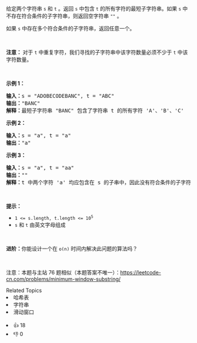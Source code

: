 <p>给定两个字符串 <code>s</code> 和&nbsp;<code>t</code> 。返回 <code>s</code> 中包含&nbsp;<code>t</code>&nbsp;的所有字符的最短子字符串。如果 <code>s</code> 中不存在符合条件的子字符串，则返回空字符串 <code>&quot;&quot;</code> 。</p>

<p>如果 <code>s</code> 中存在多个符合条件的子字符串，返回任意一个。</p>

<p>&nbsp;</p>

<p><strong>注意： </strong>对于 <code>t</code> 中重复字符，我们寻找的子字符串中该字符数量必须不少于 <code>t</code> 中该字符数量。</p>

<p>&nbsp;</p>

<p><strong>示例 1：</strong></p>

<pre>
<strong>输入：</strong>s = &quot;ADOBECODEBANC&quot;, t = &quot;ABC&quot;
<strong>输出：</strong>&quot;BANC&quot; 
<strong>解释：</strong>最短子字符串 &quot;BANC&quot; 包含了字符串 t 的所有字符 &#39;A&#39;、&#39;B&#39;、&#39;C&#39;</pre>

<p><strong>示例 2：</strong></p>

<pre>
<strong>输入：</strong>s = &quot;a&quot;, t = &quot;a&quot;
<strong>输出：</strong>&quot;a&quot;
</pre>

<p><strong>示例 3：</strong></p>

<pre>
<strong>输入：</strong>s = &quot;a&quot;, t = &quot;aa&quot;
<strong>输出：</strong>&quot;&quot;
<strong>解释：</strong>t 中两个字符 &#39;a&#39; 均应包含在 s 的子串中，因此没有符合条件的子字符串，返回空字符串。</pre>

<p>&nbsp;</p>

<p><strong>提示：</strong></p>

<ul>
	<li><code>1 &lt;= s.length, t.length &lt;= 10<sup>5</sup></code></li>
	<li><code>s</code> 和 <code>t</code> 由英文字母组成</li>
</ul>

<p>&nbsp;</p>

<p><strong>进阶：</strong>你能设计一个在 <code>o(n)</code> 时间内解决此问题的算法吗？</p>

<p>&nbsp;</p>

<p><meta charset="UTF-8" />注意：本题与主站 76&nbsp;题相似（本题答案不唯一）：<a href="https://leetcode-cn.com/problems/minimum-window-substring/">https://leetcode-cn.com/problems/minimum-window-substring/</a></p>
<div><div>Related Topics</div><div><li>哈希表</li><li>字符串</li><li>滑动窗口</li></div></div><br><div><li>👍 18</li><li>👎 0</li></div>